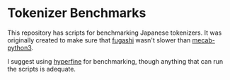 # Tokenizer Benchmarks

This repository has scripts for benchmarking Japanese tokenizers. It was
originally created to make sure that [fugashi](https://github.com/polm/fugashi)
wasn't slower than [mecab-python3](https://github.com/samurait/mecab-python3). 

I suggest using [hyperfine](https://github.com/sharkdp/hyperfine) for
benchmarking, though anything that can run the scripts is adequate.
